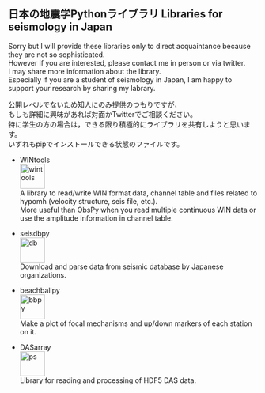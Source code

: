 <!--
**is-enaga/is-enaga** is a ✨ _special_ ✨ repository because its `README.md` (this file) appears on your GitHub profile.

Here are some ideas to get you started:

- 🔭 I’m currently working on ...
- 🌱 I’m currently learning ...
- 👯 I’m looking to collaborate on ...
- 🤔 I’m looking for help with ...
- 💬 Ask me about ...
- 📫 How to reach me: ...
- 😄 Pronouns: ...
- ⚡ Fun fact: ...
-->

## 日本の地震学Pythonライブラリ Libraries for seismology in Japan
Sorry but I will provide these libraries only to direct acquaintance because they are not so sophisticated.  
However if you are interested, please contact me in person or via twitter.  
I may share more information about the library.  
Especially if you are a student of seismology in Japan, I am happy to support your research by sharing my labrary.

公開レベルでないため知人にのみ提供のつもりですが，  
もしも詳細に興味があれば対面かTwitterでご相談ください。  
特に学生の方の場合は，できる限り積極的にライブラリを共有しようと思います。  
いずれもpipでインストールできる状態のファイルです。  

- WINtools  
  <img width="50" alt="wintools" src="https://github.com/user-attachments/assets/0fbb789a-ff8b-4fe9-97ab-676dac093ede">  
  A library to read/write WIN format data, channel table and files related to hypomh (velocity structure, seis file, etc.).  
	More useful than ObsPy when you read multiple continuous WIN data or use the amplitude information in channel table.
  
- seisdbpy  
  <img width="50" alt="db" src="https://github.com/user-attachments/assets/0195d541-a660-4c63-b6ff-6a341d32cb47">  
  Download and parse data from seismic database by Japanese organizations.

- beachballpy  
  <img width="50" alt="bbpy" src="https://github.com/user-attachments/assets/309e7e9c-384a-4d50-ae33-adca578e4128">  
  Make a plot of focal mechanisms and up/down markers of each station on it.
  
- DASarray  
  <img width="50" alt="ps" src="https://github.com/user-attachments/assets/e8d3732c-5aeb-4cf8-ace7-fbfbe14fac45">  
  Library for reading and processing of HDF5 DAS data.
